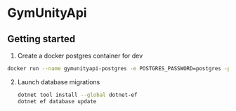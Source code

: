 # GymUnityApi

## Getting started

1. Create a docker postgres container for dev

```bash
docker run --name gymunityapi-postgres -e POSTGRES_PASSWORD=postgres -p 5432:5432 -d postgres
```

2. Launch database migrations
    
    ```bash
    dotnet tool install --global dotnet-ef
    dotnet ef database update
    ```